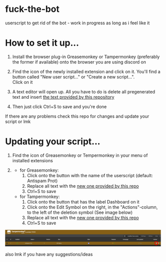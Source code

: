 # fuck-the-bot
userscript to get rid of the bot - work in progress as long as i feel like it



# How to set it up...

1.  Install the browser plug-in Greasemonkey or Tampermonkey (preferably the former if available) onto the browser you are using discord on

2.  Find the icon of the newly installed extension and click on it. You'll find a button called "New user script..." or "Create a new script...".<br>Click on it

3.  A text editor will open up. All you have to do is delete all pregenerated text and insert <a target="_blank" title="the userscript" href="https://raw.githubusercontent.com/moddypls/fuck-the-bot/main/userscript.js">the text provided by this repository</a>

4.  Then just click Ctrl+S to save and you're done

If there are any problems check this repo for changes and update your script or lmk

# Updating your script...

1.  Find the icon of Greasemonkey or Tempermonkey in your menu of installed extensions

2.  * for Greasemonkey: 
      1. Click onto the button with the name of the userscript (default: Antispam Prot)
      2. Replace all text with the <a target="_blank" title="the userscript" href="https://raw.githubusercontent.com/moddypls/fuck-the-bot/main/userscript.js">new one provided by this repo</a>
      3. Ctrl+S to save
    * for Tampermonkey: 
      1. Click onto the button that has the label Dashboard on it
      2. Click onto the Edit Symbol on the right, in the "Actions"-column, to the left of the deletion symbol (See image below)
      4. Replace all text with the <a target="_blank" title="the userscript" href="https://raw.githubusercontent.com/moddypls/fuck-the-bot/main/userscript.js">new one provided by this repo</a>
      5. Ctrl+S to save

<img title="cropped image of the dashboard with a red circle around the EDIT-symbol" src="https://raw.githubusercontent.com/moddypls/fuck-the-bot/main/Dashbord%20with%20Edit%20symbol%20marked.png">


also lmk if you have any suggestions/ideas
